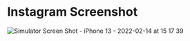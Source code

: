 # Instagram Screenshot


![Simulator Screen Shot - iPhone 13 - 2022-02-14 at 15 17 39](https://user-images.githubusercontent.com/90309641/153842303-eb8f45a7-77f9-416d-8569-3ebad917f7c3.png)

